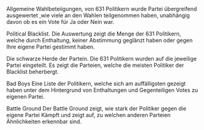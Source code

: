 Allgemeine Wahlbeteiigungen, von 631 Politikern wurde Partei übergreifend ausgewertet ,wie viele an den Wahlen teilgenommen haben, unabhängig davon ob es ein Vote für Ja oder Nein war.


Political Blacklist.  Die Auswertung zeigt die Menge der 631 Politikern, welche durch Enthaltung, keiner Abstimmung geglänzt haben oder gegen Ihre eigene Partei gestimmt haben.

Die schwarze Herde der Partein. Die 631 Politikern wurden auf die jeweilige Partei eingeteilt. Es zeigt die Parteien, welche die meisten Politiker der Blacklist beherbergt.

Bad Boys
Eine Liste der Politikern, welche sich am auffälligsten gezeigt haben unter dem Hintergrund von Enthaltungen und Gegenteiligen Votes zu eigenen Partei.

Battle Ground
Der Battle Ground zeigt, wie stark der Politiker gegen die eigene Partei Kämpft und zeigt auf, zu welchen anderen Parteien Ähnlichkeiten erkennbar sind.


